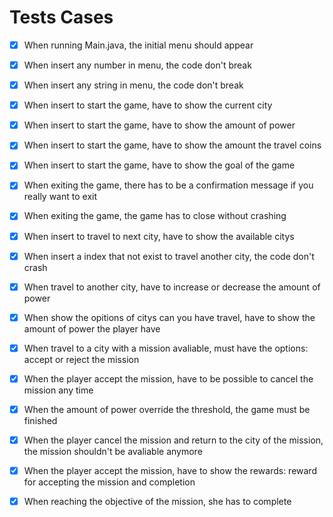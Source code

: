 # Tests Cases

- [x] When running Main.java, the initial menu should appear
- [x] When insert any number in menu, the code don't break
- [x] When insert any string in menu, the code don't break
- [x] When insert to start the game, have to show the current city
- [x] When insert to start the game, have to show the amount of power
- [x] When insert to start the game, have to show the amount the travel coins
- [x] When insert to start the game, have to show the goal of the game
- [x] When exiting the game, there has to be a confirmation message if you really want to exit
- [x] When exiting the game, the game has to close without crashing
- [x] When insert to travel to next city, have to show the available citys

- [x] When insert a index that not exist to travel another city, the code don't crash
- [x] When travel to another city, have to increase or decrease the amount of power
- [x] When show the opitions of citys can you have travel, have to show the amount of power the player have

- [x] When travel to a city with a mission avaliable, must have the options: accept or reject the mission
- [x] When the player accept the mission, have to be possible to cancel the mission any time
- [x] When the amount of power override the threshold, the game must be finished
- [x] When the player cancel the mission and return to the city of the mission, the mission shouldn't be avaliable anymore

- [x] When the player accept the mission, have to show the rewards: reward for accepting the mission and completion
- [x] When reaching the objective of the mission, she has to complete